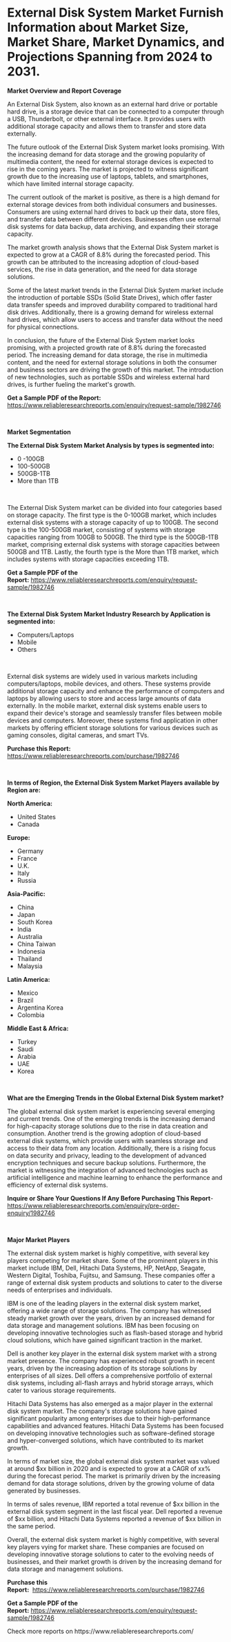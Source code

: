 <p><h1>External Disk System Market Furnish Information about Market Size, Market Share, Market Dynamics, and Projections Spanning from 2024 to 2031.</h1></p><p><strong>Market Overview and Report Coverage</strong></p>
<p><p>An External Disk System, also known as an external hard drive or portable hard drive, is a storage device that can be connected to a computer through a USB, Thunderbolt, or other external interface. It provides users with additional storage capacity and allows them to transfer and store data externally.</p><p>The future outlook of the External Disk System market looks promising. With the increasing demand for data storage and the growing popularity of multimedia content, the need for external storage devices is expected to rise in the coming years. The market is projected to witness significant growth due to the increasing use of laptops, tablets, and smartphones, which have limited internal storage capacity.</p><p>The current outlook of the market is positive, as there is a high demand for external storage devices from both individual consumers and businesses. Consumers are using external hard drives to back up their data, store files, and transfer data between different devices. Businesses often use external disk systems for data backup, data archiving, and expanding their storage capacity.</p><p>The market growth analysis shows that the External Disk System market is expected to grow at a CAGR of 8.8% during the forecasted period. This growth can be attributed to the increasing adoption of cloud-based services, the rise in data generation, and the need for data storage solutions.</p><p>Some of the latest market trends in the External Disk System market include the introduction of portable SSDs (Solid State Drives), which offer faster data transfer speeds and improved durability compared to traditional hard disk drives. Additionally, there is a growing demand for wireless external hard drives, which allow users to access and transfer data without the need for physical connections.</p><p>In conclusion, the future of the External Disk System market looks promising, with a projected growth rate of 8.8% during the forecasted period. The increasing demand for data storage, the rise in multimedia content, and the need for external storage solutions in both the consumer and business sectors are driving the growth of this market. The introduction of new technologies, such as portable SSDs and wireless external hard drives, is further fueling the market's growth.</p></p>
<p><strong>Get a Sample PDF of the Report:</strong> <a href="https://www.reliableresearchreports.com/enquiry/request-sample/1982746">https://www.reliableresearchreports.com/enquiry/request-sample/1982746</a></p>
<p>&nbsp;</p>
<p><strong>Market Segmentation</strong></p>
<p><strong>The External Disk System Market Analysis by types is segmented into:</strong></p>
<p><ul><li>0 -100GB</li><li>100-500GB</li><li>500GB-1TB</li><li>More than 1TB</li></ul></p>
<p>&nbsp;</p>
<p><p>The External Disk System market can be divided into four categories based on storage capacity. The first type is the 0-100GB market, which includes external disk systems with a storage capacity of up to 100GB. The second type is the 100-500GB market, consisting of systems with storage capacities ranging from 100GB to 500GB. The third type is the 500GB-1TB market, comprising external disk systems with storage capacities between 500GB and 1TB. Lastly, the fourth type is the More than 1TB market, which includes systems with storage capacities exceeding 1TB.</p></p>
<p><strong>Get a Sample PDF of the Report:</strong>&nbsp;<a href="https://www.reliableresearchreports.com/enquiry/request-sample/1982746">https://www.reliableresearchreports.com/enquiry/request-sample/1982746</a></p>
<p>&nbsp;</p>
<p><strong>The External Disk System Market Industry Research by Application is segmented into:</strong></p>
<p><ul><li>Computers/Laptops</li><li>Mobile</li><li>Others</li></ul></p>
<p>&nbsp;</p>
<p><p>External disk systems are widely used in various markets including computers/laptops, mobile devices, and others. These systems provide additional storage capacity and enhance the performance of computers and laptops by allowing users to store and access large amounts of data externally. In the mobile market, external disk systems enable users to expand their device's storage and seamlessly transfer files between mobile devices and computers. Moreover, these systems find application in other markets by offering efficient storage solutions for various devices such as gaming consoles, digital cameras, and smart TVs.</p></p>
<p><strong>Purchase this Report:</strong>&nbsp; <a href="https://www.reliableresearchreports.com/purchase/1982746">https://www.reliableresearchreports.com/purchase/1982746</a></p>
<p>&nbsp;</p>
<p><strong>In terms of Region, the External Disk System Market Players available by Region are:</strong></p>
<p>
    <p> <strong> North America: </strong>
        <ul>
            <li>United States</li>
            <li>Canada</li>
        </ul>
        </p> 
    <p> <strong> Europe: </strong>
        <ul>
            <li>Germany</li>
            <li>France</li>
            <li>U.K.</li>
            <li>Italy</li>
            <li>Russia</li>
        </ul>
        </p> 
    <p> <strong> Asia-Pacific: </strong>
        <ul>
            <li>China</li>
            <li>Japan</li>
            <li>South Korea</li>
            <li>India</li>
            <li>Australia</li>
            <li>China Taiwan</li>
            <li>Indonesia</li>
            <li>Thailand</li>
            <li>Malaysia</li>
        </ul>
        </p> 
    <p> <strong> Latin America: </strong>
        <ul>
            <li>Mexico</li>
            <li>Brazil</li>
            <li>Argentina Korea</li>
            <li>Colombia</li>
        </ul>
        </p> 
    <p> <strong> Middle East & Africa: </strong>
        <ul>
            <li>Turkey</li>
            <li>Saudi</li>
            <li>Arabia</li>
            <li>UAE</li>
            <li>Korea</li>
        </ul>
    </p>
    </p>
<p>&nbsp;</p>
<p><strong>What are the Emerging Trends in the Global External Disk System market?</strong></p>
<p><p>The global external disk system market is experiencing several emerging and current trends. One of the emerging trends is the increasing demand for high-capacity storage solutions due to the rise in data creation and consumption. Another trend is the growing adoption of cloud-based external disk systems, which provide users with seamless storage and access to their data from any location. Additionally, there is a rising focus on data security and privacy, leading to the development of advanced encryption techniques and secure backup solutions. Furthermore, the market is witnessing the integration of advanced technologies such as artificial intelligence and machine learning to enhance the performance and efficiency of external disk systems.</p></p>
<p><strong>Inquire or Share Your Questions If Any Before Purchasing This Report</strong>- <a href="https://www.reliableresearchreports.com/enquiry/pre-order-enquiry/1982746">https://www.reliableresearchreports.com/enquiry/pre-order-enquiry/1982746</a></p>
<p>&nbsp;</p>
<p><strong>Major Market Players</strong></p>
<p><p>The external disk system market is highly competitive, with several key players competing for market share. Some of the prominent players in this market include IBM, Dell, Hitachi Data Systems, HP, NetApp, Seagate, Western Digital, Toshiba, Fujitsu, and Samsung. These companies offer a range of external disk system products and solutions to cater to the diverse needs of enterprises and individuals.</p><p>IBM is one of the leading players in the external disk system market, offering a wide range of storage solutions. The company has witnessed steady market growth over the years, driven by an increased demand for data storage and management solutions. IBM has been focusing on developing innovative technologies such as flash-based storage and hybrid cloud solutions, which have gained significant traction in the market.</p><p>Dell is another key player in the external disk system market with a strong market presence. The company has experienced robust growth in recent years, driven by the increasing adoption of its storage solutions by enterprises of all sizes. Dell offers a comprehensive portfolio of external disk systems, including all-flash arrays and hybrid storage arrays, which cater to various storage requirements.</p><p>Hitachi Data Systems has also emerged as a major player in the external disk system market. The company's storage solutions have gained significant popularity among enterprises due to their high-performance capabilities and advanced features. Hitachi Data Systems has been focused on developing innovative technologies such as software-defined storage and hyper-converged solutions, which have contributed to its market growth.</p><p>In terms of market size, the global external disk system market was valued at around $xx billion in 2020 and is expected to grow at a CAGR of xx% during the forecast period. The market is primarily driven by the increasing demand for data storage solutions, driven by the growing volume of data generated by businesses.</p><p>In terms of sales revenue, IBM reported a total revenue of $xx billion in the external disk system segment in the last fiscal year. Dell reported a revenue of $xx billion, and Hitachi Data Systems reported a revenue of $xx billion in the same period.</p><p>Overall, the external disk system market is highly competitive, with several key players vying for market share. These companies are focused on developing innovative storage solutions to cater to the evolving needs of businesses, and their market growth is driven by the increasing demand for data storage and management solutions.</p></p>
<p><strong>Purchase this Report:</strong>&nbsp;&nbsp;<a href="https://www.reliableresearchreports.com/purchase/1982746">https://www.reliableresearchreports.com/purchase/1982746</a></p>
<p></p>
<p><strong>Get a Sample PDF of the Report:</strong>&nbsp;<a href="https://www.reliableresearchreports.com/enquiry/request-sample/1982746">https://www.reliableresearchreports.com/enquiry/request-sample/1982746</a></p>
<p>Check more reports on https://www.reliableresearchreports.com/</p>